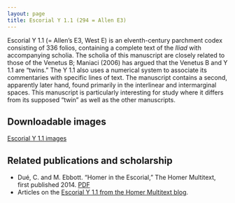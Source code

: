 ```yaml
---
layout: page
title: Escorial Y 1.1 (294 = Allen E3)
---
```



Escorial Y 1.1 (= Allen’s E3, West E) is an elventh-century parchment codex consisting of 336 folios, containing a complete text of the *Iliad* with accompanying scholia. The scholia of this manuscript are closely related to those of the Venetus B; Maniaci (2006) has argued that the Venetus B and Y 1.1 are “twins.” The Y 1.1 also uses a numerical system to associate its commentaries with specific lines of text. The manuscript contains a second, apparently later hand, found primarily in the interlinear and intermarginal spaces. This manuscript is particularly interesting for study where it differs from its supposed “twin” as well as the other manuscripts.



## Downloadable images

[Escorial Y 1.1 images](http://www.homermultitext.org/hmt-image-archive/upsilon-1-1)


## Related publications and scholarship

-  Dué, C. and M. Ebbott. “Homer in the Escorial,” The Homer Multitext, first published 2014. [PDF](http://www.homermultitext.org/Pubs/Due-Ebbott_Homer-in-the-Escorial.pdf)
-  Articles on the [Escorial Y 1.1 from the Homer Multitext blog](http://www.homermultitext.org/tag-e3/).
